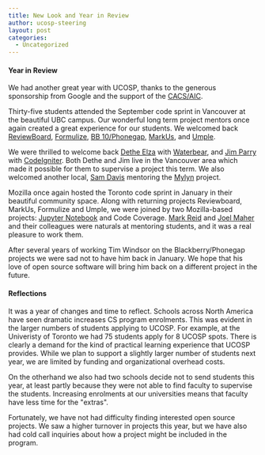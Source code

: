 ```yaml
---
title: New Look and Year in Review
author: ucosp-steering
layout: post
categories:
  - Uncategorized
---
```

#### Year in Review

We had another great year with UCOSP, thanks to the generous sponsorship from Google and the support of the [CACS/AIC](http://cacsaic.org).

Thirty-five students attended the September code sprint in Vancouver at the beautiful UBC campus. Our wonderful long term project mentors once again created a great experience for our students.  We welcomed back [ReviewBoard](https://www.reviewboard.org), [Formulize](http://www.freeform.ca/en/formulize), [BB 10/Phonegap](https://github.com/blackberry/WebWorks-Community-APIs), [MarkUs](http://markusproject.org), and [Umple](http://cruise.eecs.uottawa.ca/umple/).

We were thrilled to welcome back [Dethe Elza](http://livingcode.org) with [Waterbear](http://waterbearlang.com), and 
[Jim Parry](https://www.linkedin.com/in/jim-parry-b7179325) with [CodeIgniter](https://www.codeigniter.com). Both Dethe and Jim live in the Vancouver area which made it possible for them to supervise a project this term.  We also welcomed another local, [Sam Davis](https://www.linkedin.com/in/sam-davis-4571a825) mentoring the [Mylyn](http://www.eclipse.org/mylyn/) project.

Mozilla once again hosted the Toronto code sprint in January in their beautiful community space.  Along with returning projects Reviewboard, MarkUs, Formulize and Umple, we were joined by two Mozilla-based projects: [Jupyter Notebook](http://jupyter.org) and Code Coverage.  [Mark Reid](http://mreid-moz.github.io) and [Joel Maher](https://mozillians.org/en-US/u/jmaher/) and their colleagues were naturals at mentoring students, and it was a real pleasure to work them.

After several years of working Tim Windsor on the Blackberry/Phonegap projects we were sad not to have him back in January.  We hope that his love of open source software will bring him back on a different project in the future.

#### Reflections

It was a year of changes and time to reflect.  Schools across North America have seen dramatic increases CS program enrolments.  This was evident in the larger numbers of students applying to UCOSP.  For example, at the Univeristy of Toronto we had 75 students apply for 8 UCOSP spots.  There is clearly a demand for the kind of practical learning experience that UCOSP provides.  While we plan to support a slightly larger number of students next year, we are limited by funding and organizational overhead costs.

On the otherhand we also had two schools decide not to send students this year, at least partly because they were not able to find faculty to supervise the students.  Increasing enrolments at our universities means that faculty have less time for the "extras".

Fortunately, we have not had difficulty finding interested open source projects.  We saw a higher turnover in projects this year, but we have also had cold call inquiries about how a project might be included in the program.